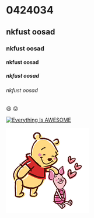 # 0424034
## nkfust oosad
### nkfust oosad
#### nkfust oosad
##### nkfust oosad
###### nkfust oosad
:satisfied: :rage:



[![Everything Is AWESOME](https://img.youtube.com/vi/9MMIB61e6sM/0.jpg)](https://www.youtube.com/watch?v=9MMIB61e6sM "青春")

![NKFUST](維尼.png "維尼QQ")

